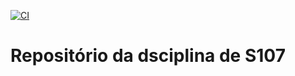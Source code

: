[![CI](https://github.com/isadorabello/s107-ex/actions/workflows/juros.yml/badge.svg)](https://github.com/isadorabello/s107-ex/actions/workflows/juros.yml)


# Repositório da dsciplina de S107
